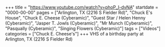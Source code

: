 +++
title = "https://www.youtube.com/watch?v=phoP_I-dvNA"
startdate = "0000-00-00"
pages = ["Arlington, TX (2216 S Fielder Rd)", "Chuck E's House", "Chuck E. Cheese (Cyberamic)", "Guest Star / Helen Henny (Cyberamic)", "Jasper T. Jowls (Cyberamic)", "Mr Munch (Cyberamic)", "Pasqually (Cyberamic)", "Singing Flowers (Cyberamic)"]
tags = ["Videos"]
categories = ["Chuck E. Cheese's"]
+++
VHS of a birthday party at Arlington, TX (2216 S Fielder Rd)
